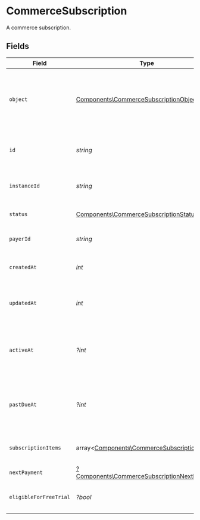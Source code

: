 # CommerceSubscription

A commerce subscription.


## Fields

| Field                                                                                                     | Type                                                                                                      | Required                                                                                                  | Description                                                                                               |
| --------------------------------------------------------------------------------------------------------- | --------------------------------------------------------------------------------------------------------- | --------------------------------------------------------------------------------------------------------- | --------------------------------------------------------------------------------------------------------- |
| `object`                                                                                                  | [Components\CommerceSubscriptionObject](../../Models/Components/CommerceSubscriptionObject.md)            | :heavy_check_mark:                                                                                        | String representing the object's type. Objects of the same type share the same value.                     |
| `id`                                                                                                      | *string*                                                                                                  | :heavy_check_mark:                                                                                        | Unique identifier for the commerce subscription.                                                          |
| `instanceId`                                                                                              | *string*                                                                                                  | :heavy_check_mark:                                                                                        | The ID of the instance this subscription belongs to.                                                      |
| `status`                                                                                                  | [Components\CommerceSubscriptionStatus](../../Models/Components/CommerceSubscriptionStatus.md)            | :heavy_check_mark:                                                                                        | The current status of the subscription.                                                                   |
| `payerId`                                                                                                 | *string*                                                                                                  | :heavy_check_mark:                                                                                        | The ID of the payer for this subscription.                                                                |
| `createdAt`                                                                                               | *int*                                                                                                     | :heavy_check_mark:                                                                                        | Unix timestamp (milliseconds) of creation.                                                                |
| `updatedAt`                                                                                               | *int*                                                                                                     | :heavy_check_mark:                                                                                        | Unix timestamp (milliseconds) of last update.                                                             |
| `activeAt`                                                                                                | *?int*                                                                                                    | :heavy_minus_sign:                                                                                        | Unix timestamp (milliseconds) when the subscription became active.                                        |
| `pastDueAt`                                                                                               | *?int*                                                                                                    | :heavy_minus_sign:                                                                                        | Unix timestamp (milliseconds) when the subscription became past due.                                      |
| `subscriptionItems`                                                                                       | array<[Components\CommerceSubscriptionItem](../../Models/Components/CommerceSubscriptionItem.md)>         | :heavy_check_mark:                                                                                        | Array of subscription items in this subscription.                                                         |
| `nextPayment`                                                                                             | [?Components\CommerceSubscriptionNextPayment](../../Models/Components/CommerceSubscriptionNextPayment.md) | :heavy_minus_sign:                                                                                        | N/A                                                                                                       |
| `eligibleForFreeTrial`                                                                                    | *?bool*                                                                                                   | :heavy_minus_sign:                                                                                        | Whether the payer is eligible for a free trial.                                                           |
